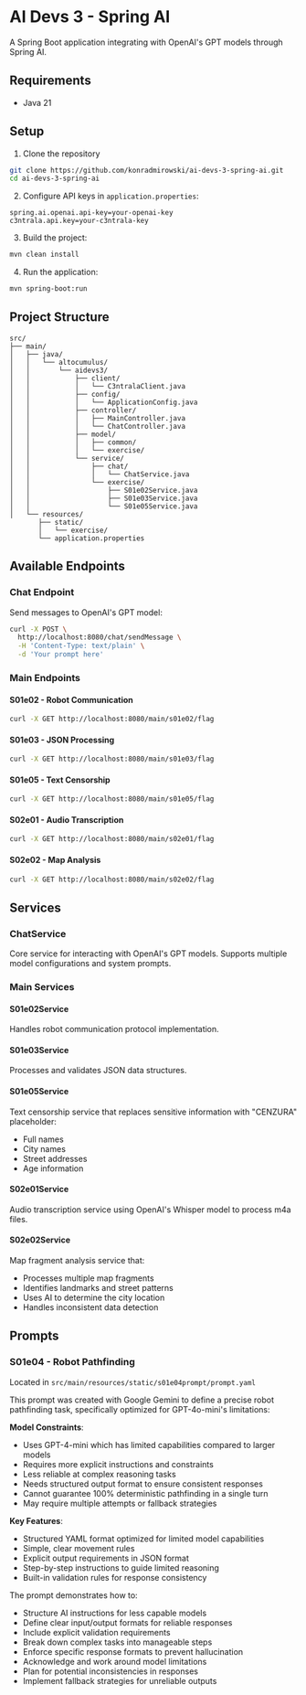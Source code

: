 # AI Devs 3 - Spring AI

A Spring Boot application integrating with OpenAI's GPT models through Spring AI.

## Requirements

- Java 21

## Setup

1. Clone the repository
```bash
git clone https://github.com/konradmirowski/ai-devs-3-spring-ai.git
cd ai-devs-3-spring-ai
```

2. Configure API keys in `application.properties`:
```properties
spring.ai.openai.api-key=your-openai-key
c3ntrala.api.key=your-c3ntrala-key
```

3. Build the project:
```bash
mvn clean install
```

4. Run the application:
```bash
mvn spring-boot:run
```

## Project Structure

```
src/
├── main/
│   ├── java/
│   │   └── altocumulus/
│   │       └── aidevs3/
│   │           ├── client/
│   │           │   └── C3ntralaClient.java
│   │           ├── config/
│   │           │   └── ApplicationConfig.java
│   │           ├── controller/
│   │           │   ├── MainController.java
│   │           │   └── ChatController.java
│   │           ├── model/
│   │           │   ├── common/
│   │           │   └── exercise/
│   │           └── service/
│   │               ├── chat/
│   │               │   └── ChatService.java
│   │               └── exercise/
│   │                   ├── S01e02Service.java
│   │                   ├── S01e03Service.java
│   │                   └── S01e05Service.java
│   └── resources/
       ├── static/
       │   └── exercise/
       └── application.properties
```

## Available Endpoints

### Chat Endpoint

Send messages to OpenAI's GPT model:

```bash
curl -X POST \
  http://localhost:8080/chat/sendMessage \
  -H 'Content-Type: text/plain' \
  -d 'Your prompt here'
```

### Main Endpoints

#### S01e02 - Robot Communication
```bash
curl -X GET http://localhost:8080/main/s01e02/flag
```

#### S01e03 - JSON Processing
```bash
curl -X GET http://localhost:8080/main/s01e03/flag
```

#### S01e05 - Text Censorship
```bash
curl -X GET http://localhost:8080/main/s01e05/flag
```

#### S02e01 - Audio Transcription
```bash
curl -X GET http://localhost:8080/main/s02e01/flag
```

#### S02e02 - Map Analysis
```bash
curl -X GET http://localhost:8080/main/s02e02/flag
```

## Services

### ChatService

Core service for interacting with OpenAI's GPT models. Supports multiple model configurations and system prompts.

### Main Services

#### S01e02Service
Handles robot communication protocol implementation.

#### S01e03Service
Processes and validates JSON data structures.

#### S01e05Service
Text censorship service that replaces sensitive information with "CENZURA" placeholder:
- Full names
- City names
- Street addresses
- Age information

#### S02e01Service
Audio transcription service using OpenAI's Whisper model to process m4a files.

#### S02e02Service
Map fragment analysis service that:
- Processes multiple map fragments
- Identifies landmarks and street patterns
- Uses AI to determine the city location
- Handles inconsistent data detection

## Prompts

### S01e04 - Robot Pathfinding

Located in `src/main/resources/static/s01e04prompt/prompt.yaml`

This prompt was created with Google Gemini to define a precise robot pathfinding task, specifically optimized for GPT-4o-mini's limitations:

**Model Constraints**:

  - Uses GPT-4-mini which has limited capabilities compared to larger models
  - Requires more explicit instructions and constraints
  - Less reliable at complex reasoning tasks
  - Needs structured output format to ensure consistent responses
  - Cannot guarantee 100% deterministic pathfinding in a single turn
  - May require multiple attempts or fallback strategies

**Key Features**:

- Structured YAML format optimized for limited model capabilities
- Simple, clear movement rules
- Explicit output requirements in JSON format
- Step-by-step instructions to guide limited reasoning
- Built-in validation rules for response consistency

The prompt demonstrates how to:
- Structure AI instructions for less capable models
- Define clear input/output formats for reliable responses
- Include explicit validation requirements
- Break down complex tasks into manageable steps
- Enforce specific response formats to prevent hallucination
- Acknowledge and work around model limitations
- Plan for potential inconsistencies in responses
- Implement fallback strategies for unreliable outputs